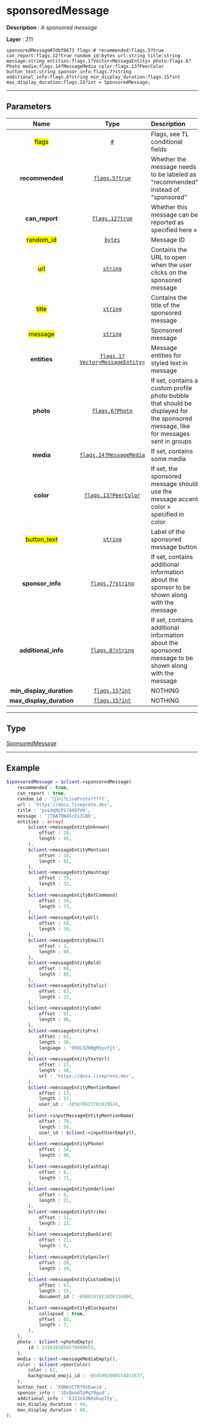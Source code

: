 # sponsoredMessage

**Description** : *A sponsored message*

**Layer** : 211

```tl
sponsoredMessage#7dbf8673 flags:# recommended:flags.5?true can_report:flags.12?true random_id:bytes url:string title:string message:string entities:flags.1?Vector<MessageEntity> photo:flags.6?Photo media:flags.14?MessageMedia color:flags.13?PeerColor button_text:string sponsor_info:flags.7?string additional_info:flags.8?string min_display_duration:flags.15?int max_display_duration:flags.15?int = SponsoredMessage;
```

---

## Parameters

| Name | Type | Description |
| :---: | :---: | :--- |
| <mark>flags</mark> | [`#`](type/#) | Flags, see TL conditional fields |
| **recommended** | [`flags.5?true`](type/true) | Whether the message needs to be labeled as "recommended" instead of "sponsored" |
| **can_report** | [`flags.12?true`](type/true) | Whether this message can be reported as specified here » |
| <mark>random_id</mark> | [`bytes`](type/bytes) | Message ID |
| <mark>url</mark> | [`string`](type/string) | Contains the URL to open when the user clicks on the sponsored message |
| <mark>title</mark> | [`string`](type/string) | Contains the title of the sponsored message |
| <mark>message</mark> | [`string`](type/string) | Sponsored message |
| **entities** | [`flags.1?Vector<MessageEntity>`](type/MessageEntity) | Message entities for styled text in message |
| **photo** | [`flags.6?Photo`](type/Photo) | If set, contains a custom profile photo bubble that should be displayed for the sponsored message, like for messages sent in groups |
| **media** | [`flags.14?MessageMedia`](type/MessageMedia) | If set, contains some media |
| **color** | [`flags.13?PeerColor`](type/PeerColor) | If set, the sponsored message should use the message accent color » specified in color |
| <mark>button_text</mark> | [`string`](type/string) | Label of the sponsored message button |
| **sponsor_info** | [`flags.7?string`](type/string) | If set, contains additional information about the sponsor to be shown along with the message |
| **additional_info** | [`flags.8?string`](type/string) | If set, contains additional information about the sponsored message to be shown along with the message |
| **min_display_duration** | [`flags.15?int`](type/int) | NOTHING |
| **max_display_duration** | [`flags.15?int`](type/int) | NOTHING |

---

## Type

[SponsoredMessage](type/SponsoredMessage)

---

## Example

```php
$sponsoredMessage = $client->sponsoredMessage(
	recommended : true,
	can_report : true,
	random_id : '>i?LiveProto?????',
	url : 'https://docs.liveproto.dev',
	title : 'pxidqNCP174XDfVH',
	message : 'jTBA7QN4ScEi3C8D',
	entities : array(
		$client->messageEntityUnknown(
			offset : 28,
			length : 45,
		),
		$client->messageEntityMention(
			offset : 34,
			length : 91,
		),
		$client->messageEntityHashtag(
			offset : 75,
			length : 32,
		),
		$client->messageEntityBotCommand(
			offset : 26,
			length : 73,
		),
		$client->messageEntityUrl(
			offset : 58,
			length : 39,
		),
		$client->messageEntityEmail(
			offset : 3,
			length : 90,
		),
		$client->messageEntityBold(
			offset : 60,
			length : 85,
		),
		$client->messageEntityItalic(
			offset : 83,
			length : 22,
		),
		$client->messageEntityCode(
			offset : 91,
			length : 96,
		),
		$client->messageEntityPre(
			offset : 63,
			length : 36,
			language : '956CdZ0BgM3yvfjt',
		),
		$client->messageEntityTextUrl(
			offset : 21,
			length : 48,
			url : 'https://docs.liveproto.dev',
		),
		$client->messageEntityMentionName(
			offset : 13,
			length : 57,
			user_id : -185678623781829524,
		),
		$client->inputMessageEntityMentionName(
			offset : 78,
			length : 59,
			user_id : $client->inputUserEmpty(),
		),
		$client->messageEntityPhone(
			offset : 14,
			length : 96,
		),
		$client->messageEntityCashtag(
			offset : 8,
			length : 71,
		),
		$client->messageEntityUnderline(
			offset : 6,
			length : 21,
		),
		$client->messageEntityStrike(
			offset : 51,
			length : 23,
		),
		$client->messageEntityBankCard(
			offset : 21,
			length : 6,
		),
		$client->messageEntitySpoiler(
			offset : 39,
			length : 19,
		),
		$client->messageEntityCustomEmoji(
			offset : 63,
			length : 15,
			document_id : -6989141822036136900,
		),
		$client->messageEntityBlockquote(
			collapsed : true,
			offset : 83,
			length : 7,
		),
	),
	photo : $client->photoEmpty(
		id : 1316395856579999653,
	),
	media : $client->messageMediaEmpty(),
	color : $client->peerColor(
		color : 61,
		background_emoji_id : -6545992600154011677,
	),
	button_text : 'XQN6vCTR79zEwejA',
	sponsor_info : '1OvQonATpMqY9gud',
	additional_info : 'EJZ2o53NVabupISy',
	min_display_duration : 44,
	max_display_duration : 80,
);
```